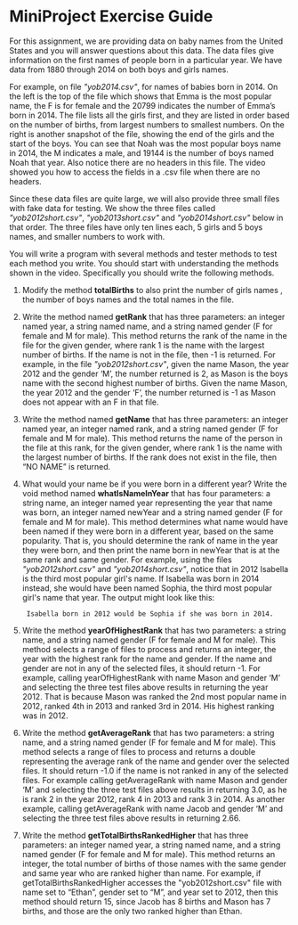 # MiniProject Exercise Guide

For this assignment, we are providing data on baby names from the United States and you will answer questions about this data. The data files give information on the first names of people born in a particular year. We have data from 1880 through 2014 on both boys and girls names.  

For example, on file *"yob2014.csv"*, for names of babies born in 2014. On the left is the top of the file which shows that Emma is the most popular name, the F is for female and the 20799 indicates the number of Emma’s born in 2014. The file lists all the girls first, and they are listed in order based on the number of births, from largest numbers to smallest numbers. On the right is another snapshot of the file, showing the end of the girls and the start of the boys. You can see that Noah was the most popular boys name in 2014, the M indicates a male, and 19144 is the number of boys named Noah that year. Also notice there are no headers in this file. The video showed you how to access the fields in a .csv file when there are no headers.  

Since these data files are quite large, we will also provide three small files with fake data for testing. We show the three files called *"yob2012short.csv"*, *"yob2013short.csv"* and *"yob2014short.csv"* below in that order. The three files have only ten lines each, 5 girls and 5 boys names, and smaller numbers to work with.  

You will write a program with several methods and tester methods to test each method you write. You should start with understanding the methods shown in the video. Specifically you should write the following methods.  

1. Modify the method **totalBirths** to also print the number of girls names , the number of boys names and the total names in the file.

2. Write the method named **getRank** that has three parameters: an integer named year, a string named name, and a string named gender (F for female and M for male). This method returns the rank of the name in the file for the given gender,  where rank 1 is the name with the largest number of births. If the name is not in the file, then -1 is returned.  For example, in the file *"yob2012short.csv"*, given the name Mason, the year 2012 and the gender ‘M’, the number returned is 2, as Mason is the boys name with the second highest number of births. Given the name Mason, the year 2012 and the gender ‘F’, the number returned is -1 as Mason does not appear with an F in that file.

3. Write the method named **getName** that has three parameters: an integer named year, an integer named rank, and a string named gender (F for female and M for male). This method returns the name of the person in the file at this rank, for the given gender, where rank 1 is the name with the largest number of births. If the rank does not exist in the file, then “NO NAME”  is returned.  

4. What would your name be if you were born in a different year? Write the void method named **whatIsNameInYear** that has four parameters: a string name, an integer named year representing the year that name was born,  an integer named newYear and a string named gender (F for female and M for male). This method determines what name would have been named if they were born in a different year, based on the same popularity. That is, you should determine the rank of name in the year they were born, and then print the name born in newYear that is at the same rank and same gender. For example, using the files *"yob2012short.csv"* and *"yob2014short.csv"*, notice that in 2012 Isabella is the third most popular girl's name. If Isabella was born in 2014 instead, she would have been named Sophia, the third most popular girl's name that year. The output might look like this:

        Isabella born in 2012 would be Sophia if she was born in 2014.  

5. Write the method **yearOfHighestRank** that has two parameters: a string name, and a string named gender (F for female and M for male). This method selects a range of files to process and returns an integer, the year with the highest rank for the name and gender. If the name and gender are not in any of the selected files, it should return -1. For example, calling yearOfHighestRank with name Mason and gender ‘M’ and selecting the three test files above results in returning the year 2012. That is because Mason was ranked the  2nd most popular name in 2012, ranked 4th in 2013 and ranked 3rd in 2014. His highest ranking was in 2012.

6. Write the method **getAverageRank** that has two parameters: a string name, and a string named gender (F for female and M for male). This method selects a range of files to process and returns a double representing the average rank of the name and gender over the selected files. It should return -1.0 if the name is not ranked in any of the selected files. For example calling getAverageRank with name Mason and gender ‘M’ and selecting the three test files above results in returning 3.0, as he is rank 2 in the year 2012, rank 4 in 2013 and rank 3 in 2014.  As another example, calling   getAverageRank with name Jacob and gender ‘M’ and selecting the three test files above results in returning 2.66.

7. Write the method **getTotalBirthsRankedHigher** that has three parameters: an integer named year, a string named name, and a string named gender (F for female and M for male). This method returns an integer, the total number of births of those names with the same gender and same year who are ranked higher than name. For example, if getTotalBirthsRankedHigher accesses the "yob2012short.csv" file with name set to “Ethan”, gender set to “M”, and year set to 2012, then this method should return 15, since Jacob has 8 births and Mason has 7 births, and those are the only two ranked higher than Ethan. 